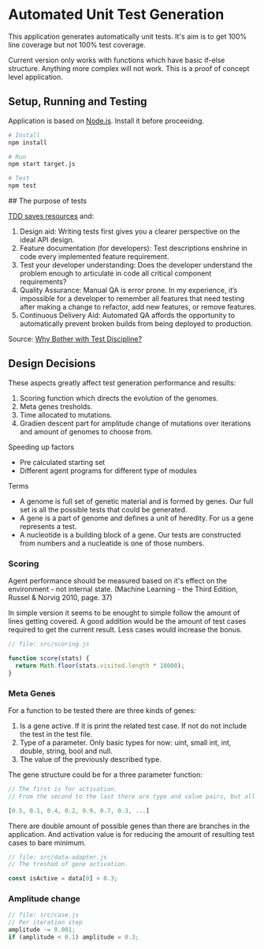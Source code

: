 
# Automated Unit Test Generation

This application generates automatically unit tests. It's aim is to get 100% line coverage but not 100% test coverage.

Current version only works with functions which have basic if-else structure. Anything more complex will not work. This is a proof of concept level application.

## Setup, Running and Testing

Application is based on [Node.js](https://nodejs.org/). Install it before proceeidng.

```bash
# Install
npm install

# Run
npm start target.js

# Test
npm test
```

## The purpose of tests

[TDD saves resources](https://www.computer.org/csdl/mags/so/2007/03/s3024.pdf) and:

  1. Design aid: Writing tests first gives you a clearer perspective on the ideal API design.
  2. Feature documentation (for developers): Test descriptions enshrine in code every implemented feature requirement.
  3. Test your developer understanding: Does the developer understand the problem enough to articulate in code all critical component requirements?
  4. Quality Assurance: Manual QA is error prone. In my experience, it’s impossible for a developer to remember all features that need testing after making a change to refactor, add new features, or remove features.
  5. Continuous Delivery Aid: Automated QA affords the opportunity to automatically prevent broken builds from being deployed to production.

Source: [Why Bother with Test Discipline?](https://medium.com/javascript-scene/what-every-unit-test-needs-f6cd34d9836d)

## Design Decisions

These aspects greatly affect test generation performance and results:
  1. Scoring function which directs the evolution of the genomes.
  2. Meta genes tresholds.
  3. Time allocated to mutations.
  4. Gradien descent part for amplitude change of mutations over iterations and amount of genomes to choose from.

Speeding up factors
  * Pre calculated starting set
  * Different agent programs for different type of modules

Terms
  * A genome is full set of genetic material and is formed by genes. Our full set is all the possible tests that could be generated.
  * A gene is a part of genome and defines a unit of heredity. For us a gene represents a test.
  * A nucleotide is a building block of a gene. Our tests are constructed from numbers and a nucleatide is one of those numbers.

### Scoring

Agent performance should be measured based on it's effect on the environment - not internal state. (Machine Learning - the Third Edition, Russel & Norvig 2010, page. 37)

In simple version it seems to be enought to simple follow the amount of lines getting covered. A good addition would be the amount of test cases required to get the current result. Less cases would increase the bonus.

```js
// file: src/scoring.js

function score(stats) {
  return Math.floor(stats.visited.length * 10000);
}
```

### Meta Genes

For a function to be tested there are three kinds of genes:

1. Is a gene active. If it is print the related test case. If not do not include the test in the test file.
2. Type of a parameter. Only basic types for now: uint, small int, int, double, string, bool and null.
3. The value of the previously described type.

The gene structure could be for a three parameter function:

```js
// The first is for activation.
// From the second to the last there are type and value pairs, but all the values are in one array for the sake of performance and mutation handling.

[0.5, 0.1, 0.4, 0.2, 0.9, 0.7, 0.3, ...]
```

There are double amount of possible genes than there are branches in the application. And activation value is for reducing the amount of resulting test cases to bare minimum.

```js
// file: src/data-adapter.js
// The treshod of gene activation.

const isActive = data[0] > 0.3;
```

### Amplitude change

```js
// file: src/case.js
// Per iteration step
amplitude -= 0.001;
if (amplitude < 0.1) amplitude = 0.3;
```
